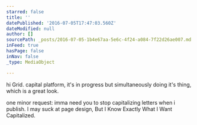 ```yaml
---
starred: false
title: ''
datePublished: '2016-07-05T17:47:03.560Z'
dateModified: null
author: []
sourcePath: _posts/2016-07-05-1b4e67aa-5e6c-4f24-a084-7f22d26ae007.md
inFeed: true
hasPage: false
inNav: false
_type: MediaObject

---
```

hi Grid. capital platform, it's in progress but simultaneously doing it's thing, which is a great look. 

one minor request: imma need you to stop capitalizing letters when i publish. I may suck at page design, But I Know Exactly What I Want Capitalized.
